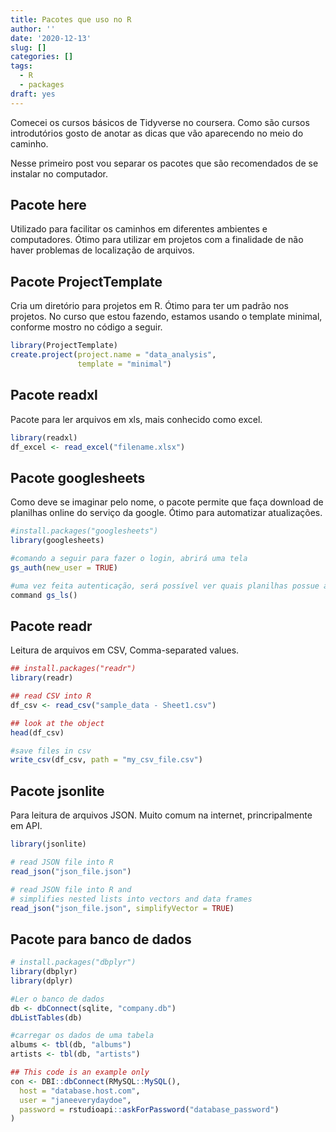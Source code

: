```yaml
---
title: Pacotes que uso no R
author: ''
date: '2020-12-13'
slug: []
categories: []
tags:
  - R
  - packages
draft: yes
---
```



Comecei os cursos básicos de Tidyverse no coursera. Como são cursos introdutórios
gosto de anotar as dicas que vão aparecendo no meio do caminho. 


Nesse primeiro post vou separar os pacotes que são recomendados de se instalar no
computador.

## Pacote here



Utilizado para facilitar os caminhos em diferentes ambientes e computadores.
Ótimo para utilizar em projetos com a finalidade de não haver problemas de localização de arquivos.


## Pacote ProjectTemplate

Cria um diretório para projetos em R. Ótimo para ter um padrão nos projetos.
No curso que estou fazendo, estamos usando o template minimal, conforme mostro no código a seguir.


```r
library(ProjectTemplate)
create.project(project.name = "data_analysis",
               template = "minimal")
```
## Pacote readxl

Pacote para ler arquivos em xls, mais conhecido como excel. 

```r
library(readxl)
df_excel <- read_excel("filename.xlsx")

```

## Pacote googlesheets

Como deve se imaginar pelo nome, o pacote permite que faça download de planilhas online
do serviço da google. Ótimo para automatizar atualizações.


```r
#install.packages("googlesheets")
library(googlesheets)

#comando a seguir para fazer o login, abrirá uma tela
gs_auth(new_user = TRUE)

#uma vez feita autenticação, será possível ver quais planilhas possue através:
command gs_ls()
```


## Pacote readr

Leitura de arquivos em CSV, Comma-separated values.



```r
## install.packages("readr")
library(readr)

## read CSV into R
df_csv <- read_csv("sample_data - Sheet1.csv")

## look at the object
head(df_csv)

#save files in csv
write_csv(df_csv, path = "my_csv_file.csv")

```

## Pacote jsonlite

Para leitura de arquivos JSON. Muito comum na internet, princripalmente em API. 


```r
library(jsonlite)

# read JSON file into R
read_json("json_file.json")

# read JSON file into R and 
# simplifies nested lists into vectors and data frames
read_json("json_file.json", simplifyVector = TRUE)

```


## Pacote para banco de dados


```r
# install.packages("dbplyr")
library(dbplyr)
library(dplyr)

#Ler o banco de dados
db <- dbConnect(sqlite, "company.db")
dbListTables(db)

#carregar os dados de uma tabela
albums <- tbl(db, "albums")
artists <- tbl(db, "artists")

## This code is an example only
con <- DBI::dbConnect(RMySQL::MySQL(), 
  host = "database.host.com",
  user = "janeeverydaydoe",
  password = rstudioapi::askForPassword("database_password")
)

```





